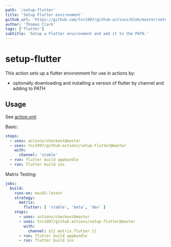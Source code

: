 ```yaml
---
path: '/setup-flutter'
title: 'Setup Flutter environment'
github_url: 'https://github.com/tnc1997/github-actions/blob/master/setup-flutter'
author: 'Thomas Clark'
tags: ['flutter']
subtitle: 'Setup a Flutter environment and add it to the PATH.'
---
```


# setup-flutter

This action sets up a flutter environment for use in actions by:

- optionally downloading and installing a version of flutter by channel and adding to PATH

## Usage

See [action.yml](https://github.com/tnc1997/github-actions/blob/master/setup-flutter/action.yml)

Basic:
```yaml
steps:
  - uses: actions/checkout@master
  - uses: tnc1997/github-actions/setup-flutter@master
    with:
      channel: 'stable'
  - run: flutter build appbundle
  - run: flutter build ios
```

Matrix Testing:
```yaml
jobs:
  build:
    runs-on: macOS-latest
    strategy:
      matrix:
        flutter: [ 'stable', 'beta', 'dev' ]
    steps:
      - uses: actions/checkout@master
      - uses: tnc1997/github-actions/setup-flutter@master
        with:
          channel: ${{ matrix.flutter }}
      - run: flutter build appbundle
      - run: flutter build ios
```

